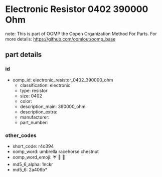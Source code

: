 # Electronic Resistor 0402 390000 Ohm  

note: This is part of OOMP the Oopen Organization Method For Parts. For more details: https://github.com/oomlout/oomp_base

##  part details





### id
* oomp_id: electronic_resistor_0402_390000_ohm
  * classification: electronic
  * type: resistor
  * size: 0402
  * color: 
  * description_main: 390000_ohm
  * description_extra: 
  * manufacturer: 
  * part_number: 

### other_codes
* short_code: r4o394
* oomp_word: umbrella racehorse chestnut
* oomp_word_emoji: :umbrella: :racehorse: :chestnut:
* md5_6_alpha: 1nckr
* md5_6: 2a406b* 